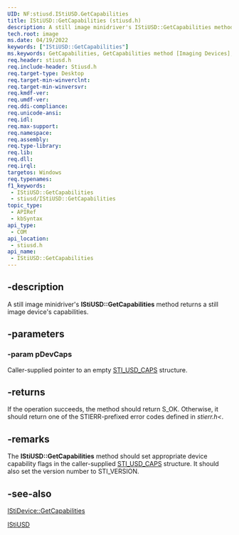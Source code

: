 ```yaml
---
UID: NF:stiusd.IStiUSD.GetCapabilities
title: IStiUSD::GetCapabilities (stiusd.h)
description: A still image minidriver's IStiUSD::GetCapabilities method returns a still image device's capabilities.
tech.root: image
ms.date: 04/19/2022
keywords: ["IStiUSD::GetCapabilities"]
ms.keywords: GetCapabilities, GetCapabilities method [Imaging Devices], GetCapabilities method [Imaging Devices],IStiUSD interface, IStiUSD interface [Imaging Devices],GetCapabilities method, IStiUSD.GetCapabilities, IStiUSD::GetCapabilities, image.istiusd_getcapabilities, stifnc_e0343c50-7695-417f-9742-1acd66f2791f.xml, stiusd/IStiUSD::GetCapabilities
req.header: stiusd.h
req.include-header: Stiusd.h
req.target-type: Desktop
req.target-min-winverclnt: 
req.target-min-winversvr: 
req.kmdf-ver: 
req.umdf-ver: 
req.ddi-compliance: 
req.unicode-ansi: 
req.idl: 
req.max-support: 
req.namespace: 
req.assembly: 
req.type-library: 
req.lib: 
req.dll: 
req.irql: 
targetos: Windows
req.typenames: 
f1_keywords:
 - IStiUSD::GetCapabilities
 - stiusd/IStiUSD::GetCapabilities
topic_type:
 - APIRef
 - kbSyntax
api_type:
 - COM
api_location:
 - stiusd.h
api_name:
 - IStiUSD::GetCapabilities
---
```


## -description

A still image minidriver's **IStiUSD::GetCapabilities** method returns a still image device's capabilities.

## -parameters

### -param pDevCaps

Caller-supplied pointer to an empty [STI_USD_CAPS](./ns-stiusd-_sti_usd_caps.md) structure.

## -returns

If the operation succeeds, the method should return S_OK. Otherwise, it should return one of the STIERR-prefixed error codes defined in *stierr.h<*.

## -remarks

The **IStiUSD::GetCapabilities** method should set appropriate device capability flags in the caller-supplied [STI_USD_CAPS](./ns-stiusd-_sti_usd_caps.md) structure. It should also set the version number to STI_VERSION.

## -see-also

[IStiDevice::GetCapabilities](../sti/nf-sti-istidevice-getcapabilities.md)

[IStiUSD](../_image/index.md)